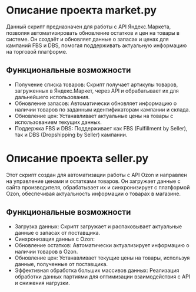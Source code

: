 # Описание проекта market.py

Данный скрипт предназначен для работы с API Яндекс.Маркета, позволяя автоматизировать обновление остатков и цен на товары в системе. Он создаёт и обновляет данные о запасах и ценах для кампаний FBS и DBS, помогая поддерживать актуальную информацию на торговой платформе.

## Функциональные возможности

- Получение списка товаров: Скрипт получает артикулы товаров, загруженных в Яндекс.Маркет, через API и обрабатывает их для дальнейшего использования.
- Обновление запасов: Автоматически обновляет информацию о наличии товаров по заданным идентификаторам кампании и склада.
- Обновление цен: Устанавливает актуальные цены на товары с использованием текущих данных.
- Поддержка FBS и DBS: Поддерживает как FBS (Fulfillment by Seller), так и DBS (Dropshipping by Seller) кампании.


# Описание проекта seller.py

Этот скрипт создан для автоматизации работы с API Ozon и направлен на управление ценами и остатками товаров. Он загружает данные с сайта производителя, обрабатывает их и синхронизирует с платформой Ozon, обеспечивая актуальность информации о товарах в магазине.

## Функциональные возможности

- Загрузка данных: Скрипт загружает и распаковывает актуальные данные о запасах от поставщика.
- Синхронизация данных с Ozon:
 - Обновление остатков: Автоматически актуализирует информацию о наличии товаров в Ozon.
 - Обновление цен: Устанавливает текущие цены на товары, используя данные, полученные от поставщика.
 - Эффективная обработка больших массивов данных: Реализация обработки данных партиями для оптимизации взаимодействия с API и снижения нагрузки.